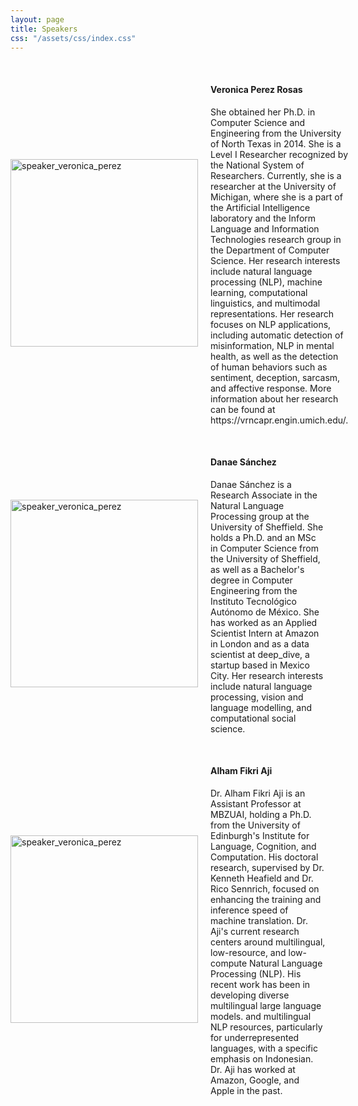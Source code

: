 ```yaml
---
layout: page
title: Speakers
css: "/assets/css/index.css"
---
```


<!-- <div class="list-filters">
  <a href="/escuelaverano2024/" class="list-filter">Home</a>
  <a href="/escuelaverano2024/speakers/" class="list-filter filter-selected">Speakers</a>
  <a href="/escuelaverano2024/program/" class="list-filter">Program</a>
  <a href="/escuelaverano2024/about/" class="list-filter">About</a>
</div> --> 
<!-- Commented above because it repeats the same function as the website navigation bar -->

<!-- Should eventually separate in tutorials/panelists/etc -->
<!-- ## Speakers  -->

<br>
<!-- ![Alt Text]()  -->

  <div style="display: flex; align-items: center;">
  <div style="flex: 1;">
    <img src="{{'/assets/images/speakers/speaker_veronica_perez.jpeg'| relative_url }}" alt="speaker_veronica_perez" width="300" />
  </div>
  <div style="flex: 2; padding-left: 20px; font-size: 14px;">
    <h4>Veronica Perez Rosas</h4>
    <p>She obtained her Ph.D. in Computer Science and Engineering from the University of North Texas in 2014. She is a Level I Researcher recognized by the National System of Researchers. Currently, she is a researcher at the University of Michigan, where she is a part of the Artificial Intelligence laboratory and the Inform Language and Information Technologies research group in the Department of Computer Science. Her research interests include natural language processing (NLP), machine learning, computational linguistics, and multimodal representations. Her research focuses on NLP applications, including automatic detection of misinformation, NLP in mental health, as well as the detection of human behaviors such as sentiment, deception, sarcasm, and affective response. More information about her research can be found at https://vrncapr.engin.umich.edu/.</p>
  </div>
</div>
<br>

  <div style="display: flex; align-items: center;">
  <div style="flex: 1;">
    <img src="{{'/assets/images/speakers/speaker_danae.jpeg'| relative_url }}" alt="speaker_veronica_perez" width="300" />
  </div>
  <div style="flex: 2; padding-left: 20px; font-size: 14px;">
    <h4>Danae Sánchez</h4>
    <p>Danae Sánchez is a Research Associate in the Natural Language Processing group at the University of Sheffield. She holds a Ph.D. and an MSc in Computer Science from the University of Sheffield, as well as a Bachelor's degree in Computer Engineering from the Instituto Tecnológico Autónomo de México. She has worked as an Applied Scientist Intern at Amazon in London and as a data scientist at deep_dive, a startup based in Mexico City. Her research interests include natural language processing, vision and language modelling, and computational social science.</p>
  </div>
</div>

<br>

  <div style="display: flex; align-items: center;">
  <div style="flex: 1;">
    <img src="{{'/assets/images/speakers/speaker_aji.jpeg'| relative_url }}" alt="speaker_veronica_perez" width="300" />
  </div>
  <div style="flex: 2; padding-left: 20px; font-size: 14px;">
    <h4>Alham Fikri Aji</h4>
    <p>
    Dr. Alham Fikri Aji is an Assistant Professor at MBZUAI, holding a Ph.D. from the University of Edinburgh's Institute for Language, Cognition, and Computation. His doctoral research, supervised by Dr. Kenneth Heafield and Dr. Rico Sennrich, focused on enhancing the training and inference speed of machine translation. Dr. Aji's current research centers around multilingual, low-resource, and low-compute Natural Language Processing (NLP). His recent work has been in developing diverse multilingual large language models. and multilingual NLP resources, particularly for underrepresented languages, with a specific emphasis on Indonesian. Dr. Aji has worked at Amazon, Google, and Apple in the past. 
    </p>
  </div>
</div>
<!-- <br>
  <div style="display: flex; align-items: center;">
  <div style="flex: 1;">
    <img src="{{'/assets/images/speakers/speaker_lena.jpeg'| relative_url }}" alt="speaker_veronica_perez" width="300" />
  </div>
  <div style="flex: 2; padding-left: 20px; font-size: 14px;">
    <h4>Lena Voita</h4>
    <p>Lena obtained her Ph.D. at the University of Edinburgh, supervised by Ivan Titov and Rico Sennrich, where she was awarded the Facebook PhD Fellowship. She also worked at Yandex as a Research Scientist. Currently, she is a Research Scientist at Meta AI, working on Analysis and Interpretability for NLP.  She is the current president of SIGREP (ACL) and the creator of the NLP Course For You.</p>
  </div>
</div>
<br>
 <div style="display: flex; align-items: center;">
  <div style="flex: 1;">
    <img src="{{'/assets/images/speakers/speaker_jocelyn.jpeg'| relative_url }}" alt="speaker_veronica_perez" width="300" />
  </div>
  <div style="flex: 2; padding-left: 20px; font-size: 14px;">
    <h4>Jocelyn Dunstan</h4>
    <p>Jocelyn Dunstan holds a Ph.D. in Applied Mathematics and Theoretical Physics from the University of Cambridge in the UK, supervised by Ray Goldstein. She began her career in mathematical modeling for healthcare during her postdoctoral fellowship at Johns Hopkins Bloomberg Public Health School, working on the Global Obesity Prevention Center. She specializes in leveraging machine learning and natural language processing to address key challenges. Her research primarily revolves around clinical text mining and patient prioritization. In addition to her academic role at the Catholic University of Chile, where she holds a joint appointment between the Department of Computer Science and the Institute for Mathematical Computing, she is actively engaged as a researcher at prominent institutions such as the Center for Mathematical Modeling (CMM), the Millenium Institute for Foundational Research on Data (IMFD), and the Institute for Intelligent Healthcare Engineering (iHealth). Further information about her group's work can be found on their webpage at pln.cmm.uchile.cl. 
</p>
  </div>
</div>
<br> -->






<!-- ---
## Keynote speakers
- ### TBA

---
## Tutorials 
  - ### TBA 

---
## Panelists
  - ### TBA -->
